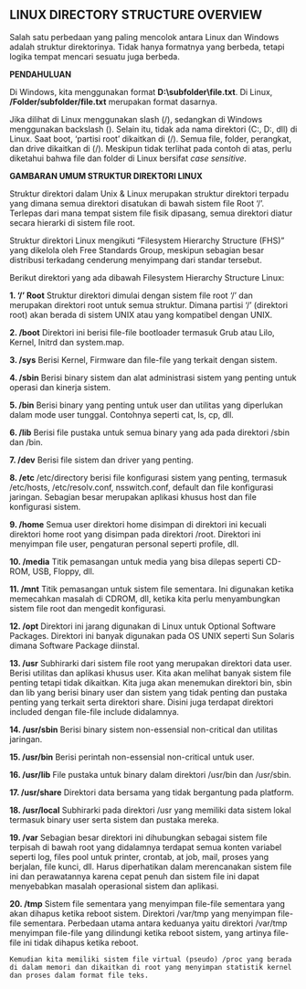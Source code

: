 ## LINUX DIRECTORY STRUCTURE OVERVIEW

Salah satu perbedaan yang paling mencolok antara Linux dan Windows adalah struktur direktorinya. Tidak hanya formatnya yang berbeda, tetapi logika tempat mencari sesuatu juga berbeda.

**PENDAHULUAN**

Di Windows, kita menggunakan format **D:\subfolder\file.txt**. Di Linux, **/Folder/subfolder/file.txt** merupakan format dasarnya.

Jika dilihat di Linux menggunakan slash (/), sedangkan di Windows menggunakan backslash (\). Selain itu, tidak ada nama direktori (C:, D:, dll) di Linux. Saat boot, ‘partisi root’ dikaitkan di (/). Semua file, folder, perangkat, dan drive dikaitkan di (/). Meskipun tidak terlihat pada contoh di atas, perlu diketahui bahwa file dan folder di Linux bersifat _case sensitive_.

**GAMBARAN UMUM STRUKTUR DIREKTORI LINUX**

Struktur direktori dalam Unix & Linux merupakan struktur direktori terpadu yang dimana semua direktori disatukan di bawah sistem file Root ‘/’. Terlepas dari mana tempat sistem file fisik dipasang, semua direktori diatur secara hierarki di sistem file root.

Struktur direktori Linux mengikuti “Filesystem Hierarchy Structure (FHS)” yang dikelola oleh Free Standards Group, meskipun sebagian besar distribusi terkadang cenderung menyimpang dari standar tersebut.

Berikut direktori yang ada dibawah Filesystem Hierarchy Structure Linux:

**1. ‘/’ Root**
Struktur direktori dimulai dengan sistem file root ‘/’ dan merupakan direktori root untuk semua struktur. Dimana partisi ‘/’ (direktori root) akan berada di sistem UNIX atau yang kompatibel dengan UNIX.

**2. /boot**
Direktori ini berisi file-file bootloader termasuk Grub atau Lilo, Kernel, Initrd dan system.map.

**3. /sys**
Berisi Kernel, Firmware dan file-file yang terkait dengan sistem.

**4. /sbin**
   Berisi binary sistem dan alat administrasi sistem yang penting untuk operasi dan kinerja sistem.

**5. /bin**
   Berisi binary yang penting untuk user dan utilitas yang diperlukan dalam mode user tunggal. Contohnya seperti cat, ls, cp, dll.

**6. /lib**
   Berisi file pustaka untuk semua binary yang ada pada direktori /sbin dan /bin.

**7. /dev**
   Berisi file sistem dan driver yang penting.

**8. /etc**
   /etc/directory berisi file konfigurasi sistem yang penting, termasuk /etc/hosts, /etc/resolv.conf, nsswitch.conf, default dan file konfigurasi jaringan. Sebagian besar merupakan aplikasi khusus host dan file konfigurasi sistem.

**9. /home**
   Semua user direktori home disimpan di direktori ini kecuali direktori home root yang disimpan pada direktori /root. Direktori ini menyimpan file user, pengaturan personal seperti profile, dll.

**10. /media**
    Titik pemasangan untuk media yang bisa dilepas seperti CD-ROM, USB, Floppy, dll.

**11. /mnt**
    Titik pemasangan untuk sistem file sementara. Ini digunakan ketika memecahkan masalah di CDROM, dll, ketika kita perlu menyambungkan sistem file root dan mengedit konfigurasi.

**12. /opt**
    Direktori ini jarang digunakan di Linux untuk Optional Software Packages. Direktori ini banyak digunakan pada OS UNIX seperti Sun Solaris dimana Software Package diinstal.

**13. /usr**
    Subhirarki dari sistem file root yang merupakan direktori data user. Berisi utilitas dan aplikasi khusus user. Kita akan melihat banyak sistem file penting tetapi tidak dikaitkan. Kita juga akan menemukan direktori bin, sbin dan lib yang berisi binary user dan sistem yang tidak penting dan pustaka penting yang terkait serta direktori share. Disini juga terdapat direktori included dengan file-file include didalamnya.

**14. /usr/sbin**
    Berisi binary sistem non-essensial non-critical dan utilitas jaringan.

**15. /usr/bin**
    Berisi perintah non-essensial non-critical untuk user.

**16. /usr/lib**
    File pustaka untuk binary dalam direktori /usr/bin dan /usr/sbin.

**17. /usr/share**
    Direktori data bersama yang tidak bergantung pada platform.

**18. /usr/local**
    Subhirarki pada direktori /usr yang memiliki data sistem lokal termasuk binary user serta sistem dan pustaka mereka.

**19. /var**
    Sebagian besar direktori ini dihubungkan sebagai sistem file terpisah di bawah root yang didalamnya terdapat semua konten variabel seperti log, files pool untuk printer, crontab, at job, mail, proses yang berjalan, file kunci, dll. Harus diperhatikan dalam merencanakan sistem file ini dan perawatannya karena cepat penuh dan sistem file ini dapat menyebabkan masalah operasional sistem dan aplikasi.

**20. /tmp**
    Sistem file sementara yang menyimpan file-file sementara yang akan dihapus ketika reboot sistem. Direktori /var/tmp yang menyimpan file-file sementara. Perbedaan utama antara keduanya yaitu direktori /var/tmp menyimpan file-file yang dilindungi ketika reboot sistem, yang artinya file-file ini tidak dihapus ketika reboot.

    Kemudian kita memiliki sistem file virtual (pseudo) /proc yang berada di dalam memori dan dikaitkan di root yang menyimpan statistik kernel dan proses dalam format file teks.